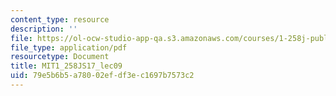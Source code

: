 ```yaml
---
content_type: resource
description: ''
file: https://ol-ocw-studio-app-qa.s3.amazonaws.com/courses/1-258j-public-transportation-systems-spring-2017/79e5b6b5a78002efdf3ec1697b7573c2_MIT1_258JS17_lec09.pdf
file_type: application/pdf
resourcetype: Document
title: MIT1_258JS17_lec09
uid: 79e5b6b5-a780-02ef-df3e-c1697b7573c2
---
```

